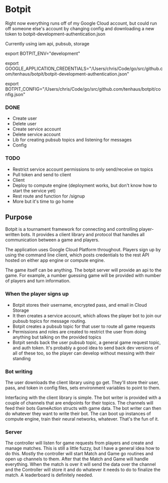 # Botpit

Right now everything runs off of my Google Cloud account, but could run off someone else's account by changing config and downloading a new token to botpit-development-authentication.json

Currently using iam api, pubsub, storage

export BOTPIT_ENV="development"

export GOOGLE_APPLICATION_CREDENTIALS="/Users/chris/Code/go/src/github.com/tenhaus/botpit/botpit-development-authentication.json"

export BOTPIT_CONFIG="/Users/chris/Code/go/src/github.com/tenhaus/botpit/config.json"

### DONE
* Create user
* Delete user
* Create service account
* Delete service account
* Lib for creating pubsub topics and listening for messages
* Config

### TODO
* Restrict service account permissions to only send/receive on topics
* Pull token and send to client
* Client
* Deploy to compute engine (deployment works, but don't know how to start the service yet)
* Rest route and function for /signup
* More but it's time to go home

## Purpose

Botpit is a tournament framework for connecting and controlling player-written bots. It provides a client library and protocol that handles all communication between a game and players.

The application uses Google Cloud Platform throughout. Players sign up by using the command line client, which posts credentials to the rest API hosted on either app engine or compute engine.

The game itself can be anything. The botpit server will provide an api to the game. For example, a number guessing game will be provided with number of players and turn information. 

### When the player signs up
* Botpit stores their username, encrypted pass, and email in Cloud Storage
* It then creates a service account, which allows the player bot to join our pubsub topics for message routing.
* Botpit creates a pubsub topic for that user to route all game requests
* Permissions and roles are created to restrict the user from doing anything but talking on the provided topics
* Botpit sends back the user pubsub topic, a general game request topic, and auth token. It's probably a good idea to send back dev versions of all of these too, so the player can develop without messing with their standing

### Bot writing
The user downloads the client library using go get. They'll store their user, pass, and token in config files, sets environment variables to point to them.

Interfacing with the client library is simple. The bot writer is provided with a couple of channels that are endpoints for their topics. The channels will feed their bots GameAction structs with game data. The bot writer can then do whatever they want to write their bot. The can boot up instances of compute engine, train their neural networks, whatever. That's the fun of it.

### Server
The controller will listen for game requests from players and create and manage matches. This is still a little fuzzy, but I have a general idea how to do this. Mostly the controller will start Match and Game go routines and open up channels to them. After that the Match and Game will handle everything. When the match is over it will send the data over the channel and the Controller will store it and do whatever it needs to do to finalize the match. A leaderboard is definitely needed.
